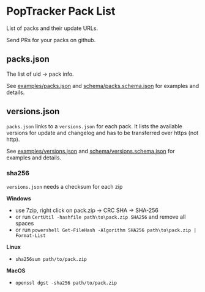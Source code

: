 # PopTracker Pack List

List of packs and their update URLs.

Send PRs for your packs on github.

## packs.json

The list of uid -> pack info.

See [examples/packs.json](examples/packs.json)
and [schema/packs.schema.json](schema/packs.schema.json) for examples and details.

## versions.json

`packs.json` links to a `versions.json` for each pack.
It lists the available versions for update and changelog and has to be transferred over https (not http).

See [examples/versions.json](examples/versions.json)
and [schema/versions.schema.json](schema/versions.schema.json) for examples and details.

### sha256

`versions.json` needs a checksum for each zip

**Windows**
* use 7zip, right click on pack.zip -> CRC SHA -> SHA-256
* or run `CertUtil -hashfile path\to\pack.zip SHA256` and remove all spaces
* or run `powershell Get-FileHash -Algorithm SHA256 path\to\pack.zip | Format-List`

**Linux**
* `sha256sum path/to/pack.zip`

**MacOS**
* `openssl dgst -sha256 path/to/pack.zip`
